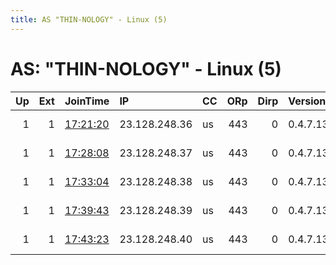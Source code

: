 ```yaml
---
title: AS "THIN-NOLOGY" - Linux (5)
---
```


# AS: "THIN-NOLOGY" - Linux (5)

|   Up |   Ext | JoinTime                                                                                              | IP            | CC   |   ORp |   Dirp | Version   | Contact                 | Nickname    |   eFamMembers |
|-----:|------:|:------------------------------------------------------------------------------------------------------|:--------------|:-----|------:|-------:|:----------|:------------------------|:------------|--------------:|
|    1 |     1 | [17:21:20](https://nusenu.github.io/OrNetStats/w/relay/D4093BC416ECB98C4FE24BE4A04AD618BF4CEB70.html) | 23.128.248.36 | us   |   443 |      0 | 0.4.7.13  | ContactInfo email:abuse | StormyCloud |             1 |
|    1 |     1 | [17:28:08](https://nusenu.github.io/OrNetStats/w/relay/9DD8E853E3263FF0C3D9844D019003101B708739.html) | 23.128.248.37 | us   |   443 |      0 | 0.4.7.13  | ContactInfo email:abuse | StormyCloud |             1 |
|    1 |     1 | [17:33:04](https://nusenu.github.io/OrNetStats/w/relay/D99D21B3C58EF6047A26611C79B13A4AC4C52417.html) | 23.128.248.38 | us   |   443 |      0 | 0.4.7.13  | ContactInfo email:abuse | StormyCloud |             1 |
|    1 |     1 | [17:39:43](https://nusenu.github.io/OrNetStats/w/relay/4F6FCD23C30D52822B28D342D152DB0033AF9B5D.html) | 23.128.248.39 | us   |   443 |      0 | 0.4.7.13  | ContactInfo email:abuse | StormyCloud |             1 |
|    1 |     1 | [17:43:23](https://nusenu.github.io/OrNetStats/w/relay/BB17B6C8F051ACFAB71ED584275A208A1957DCF6.html) | 23.128.248.40 | us   |   443 |      0 | 0.4.7.13  | ContactInfo email:abuse | StormyCloud |             1 |
